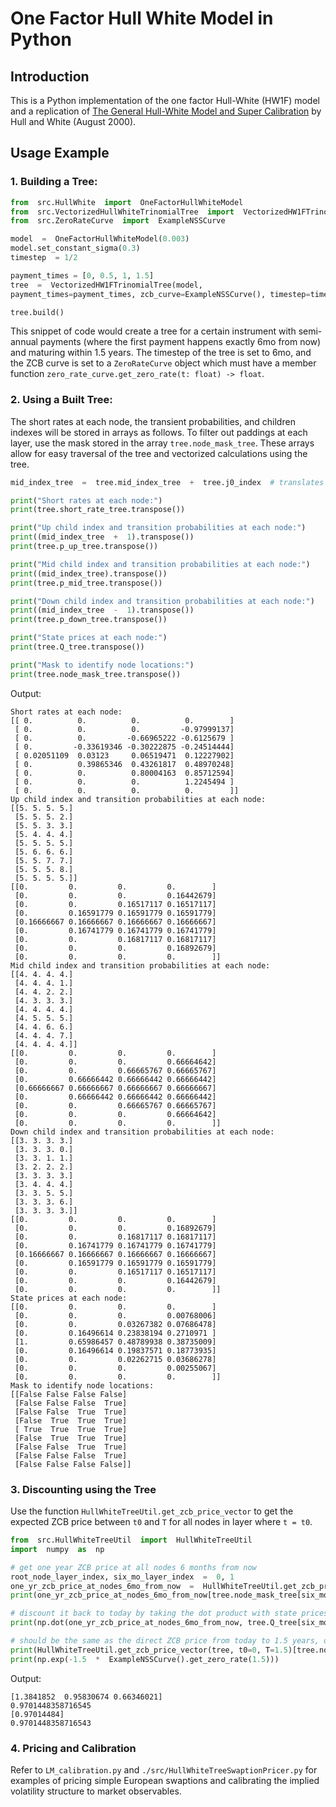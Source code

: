 
# One Factor Hull White Model in Python

## Introduction
This is a Python implementation of the one factor Hull-White (HW1F) model and a replication of [The General Hull-White Model and Super Calibration](https://archive.nyu.edu/handle/2451/26690) by Hull and White (August 2000).

## Usage Example
### 1. Building a Tree:
```Python
from  src.HullWhite  import  OneFactorHullWhiteModel
from  src.VectorizedHullWhiteTrinomialTree  import  VectorizedHW1FTrinomialTree
from  src.ZeroRateCurve  import  ExampleNSSCurve

model  =  OneFactorHullWhiteModel(0.003)
model.set_constant_sigma(0.3)
timestep  = 1/2

payment_times = [0, 0.5, 1, 1.5]
tree  =  VectorizedHW1FTrinomialTree(model,
payment_times=payment_times, zcb_curve=ExampleNSSCurve(), timestep=timestep)

tree.build()
```
This snippet of code would create a tree for a certain instrument with semi-annual payments (where the first payment happens exactly 6mo from now) and maturing within 1.5 years. The timestep of the tree is set to 6mo, and the ZCB curve is set to a ```ZeroRateCurve``` object which must have a member function ```zero_rate_curve.get_zero_rate(t: float) -> float```.

### 2. Using a Built Tree:
The short rates at each node, the transient probabilities, and children indexes will be stored in arrays as follows. To filter out paddings at each layer, use the mask stored in the array ```tree.node_mask_tree```. These arrays allow for easy traversal of the tree and vectorized calculations using the tree.
```Python
mid_index_tree  =  tree.mid_index_tree  +  tree.j0_index  # translates the mid_index_tree to absolute indices for easy indexing.

print("Short rates at each node:")
print(tree.short_rate_tree.transpose())

print("Up child index and transition probabilities at each node:")
print((mid_index_tree  +  1).transpose())
print(tree.p_up_tree.transpose())

print("Mid child index and transition probabilities at each node:")
print((mid_index_tree).transpose())
print(tree.p_mid_tree.transpose())

print("Down child index and transition probabilities at each node:")
print((mid_index_tree  -  1).transpose())
print(tree.p_down_tree.transpose())

print("State prices at each node:")
print(tree.Q_tree.transpose())

print("Mask to identify node locations:")
print(tree.node_mask_tree.transpose())
```

Output:
```
Short rates at each node:
[[ 0.          0.          0.          0.        ]
 [ 0.          0.          0.         -0.97999137]
 [ 0.          0.         -0.66965222 -0.6125679 ]
 [ 0.         -0.33619346 -0.30222875 -0.24514444]
 [ 0.02051109  0.03123     0.06519471  0.12227902]
 [ 0.          0.39865346  0.43261817  0.48970248]
 [ 0.          0.          0.80004163  0.85712594]
 [ 0.          0.          0.          1.2245494 ]
 [ 0.          0.          0.          0.        ]]
Up child index and transition probabilities at each node:
[[5. 5. 5. 5.]
 [5. 5. 5. 2.]
 [5. 5. 3. 3.]
 [5. 4. 4. 4.]
 [5. 5. 5. 5.]
 [5. 6. 6. 6.]
 [5. 5. 7. 7.]
 [5. 5. 5. 8.]
 [5. 5. 5. 5.]]
[[0.         0.         0.         0.        ]
 [0.         0.         0.         0.16442679]
 [0.         0.         0.16517117 0.16517117]
 [0.         0.16591779 0.16591779 0.16591779]
 [0.16666667 0.16666667 0.16666667 0.16666667]
 [0.         0.16741779 0.16741779 0.16741779]
 [0.         0.         0.16817117 0.16817117]
 [0.         0.         0.         0.16892679]
 [0.         0.         0.         0.        ]]
Mid child index and transition probabilities at each node:
[[4. 4. 4. 4.]
 [4. 4. 4. 1.]
 [4. 4. 2. 2.]
 [4. 3. 3. 3.]
 [4. 4. 4. 4.]
 [4. 5. 5. 5.]
 [4. 4. 6. 6.]
 [4. 4. 4. 7.]
 [4. 4. 4. 4.]]
[[0.         0.         0.         0.        ]
 [0.         0.         0.         0.66664642]
 [0.         0.         0.66665767 0.66665767]
 [0.         0.66666442 0.66666442 0.66666442]
 [0.66666667 0.66666667 0.66666667 0.66666667]
 [0.         0.66666442 0.66666442 0.66666442]
 [0.         0.         0.66665767 0.66665767]
 [0.         0.         0.         0.66664642]
 [0.         0.         0.         0.        ]]
Down child index and transition probabilities at each node:
[[3. 3. 3. 3.]
 [3. 3. 3. 0.]
 [3. 3. 1. 1.]
 [3. 2. 2. 2.]
 [3. 3. 3. 3.]
 [3. 4. 4. 4.]
 [3. 3. 5. 5.]
 [3. 3. 3. 6.]
 [3. 3. 3. 3.]]
[[0.         0.         0.         0.        ]
 [0.         0.         0.         0.16892679]
 [0.         0.         0.16817117 0.16817117]
 [0.         0.16741779 0.16741779 0.16741779]
 [0.16666667 0.16666667 0.16666667 0.16666667]
 [0.         0.16591779 0.16591779 0.16591779]
 [0.         0.         0.16517117 0.16517117]
 [0.         0.         0.         0.16442679]
 [0.         0.         0.         0.        ]]
State prices at each node:
[[0.         0.         0.         0.        ]
 [0.         0.         0.         0.00768006]
 [0.         0.         0.03267382 0.07686478]
 [0.         0.16496614 0.23838194 0.2710971 ]
 [1.         0.65986457 0.48789938 0.38735009]
 [0.         0.16496614 0.19837571 0.18773935]
 [0.         0.         0.02262715 0.03686278]
 [0.         0.         0.         0.00255067]
 [0.         0.         0.         0.        ]]
Mask to identify node locations:
[[False False False False]
 [False False False  True]
 [False False  True  True]
 [False  True  True  True]
 [ True  True  True  True]
 [False  True  True  True]
 [False False  True  True]
 [False False False  True]
 [False False False False]]
```
### 3. Discounting using the Tree
Use the function ```HullWhiteTreeUtil.get_zcb_price_vector``` to get the expected ZCB price between ```t0``` and ```T``` for all nodes in layer where ```t = t0```.
```python
from  src.HullWhiteTreeUtil  import  HullWhiteTreeUtil
import  numpy  as  np

# get one year ZCB price at all nodes 6 months from now
root_node_layer_index, six_mo_layer_index  =  0, 1
one_yr_zcb_price_at_nodes_6mo_from_now  =  HullWhiteTreeUtil.get_zcb_price_vector(tree, t0=0.5, T=1.5)
print(one_yr_zcb_price_at_nodes_6mo_from_now[tree.node_mask_tree[six_mo_layer_index]])

# discount it back to today by taking the dot product with state prices
print(np.dot(one_yr_zcb_price_at_nodes_6mo_from_now, tree.Q_tree[six_mo_layer_index]))

# should be the same as the direct ZCB price from today to 1.5 years, or the ZCB price implied by the given zero rate curve.
print(HullWhiteTreeUtil.get_zcb_price_vector(tree, t0=0, T=1.5)[tree.node_mask_tree[root_node_layer_index]])
print(np.exp(-1.5  *  ExampleNSSCurve().get_zero_rate(1.5)))
```
Output:
```
[1.3841852  0.95830674 0.66346021]
0.9701448358716545
[0.97014484]
0.9701448358716543
```

### 4. Pricing and Calibration

Refer to ```LM_calibration.py``` and ```./src/HullWhiteTreeSwaptionPricer.py``` for examples of pricing simple European swaptions and calibrating the implied volatility structure to market observables.